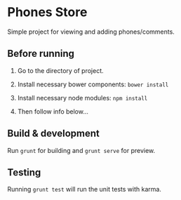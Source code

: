 # Phones Store

Simple project for viewing and adding phones/comments.

## Before running

1) Go to the directory of project.

2) Install necessary bower components: `bower install`

3) Install necessary node modules: `npm install`

4) Then follow info below...

## Build & development

Run `grunt` for building and `grunt serve` for preview.

## Testing

Running `grunt test` will run the unit tests with karma.
